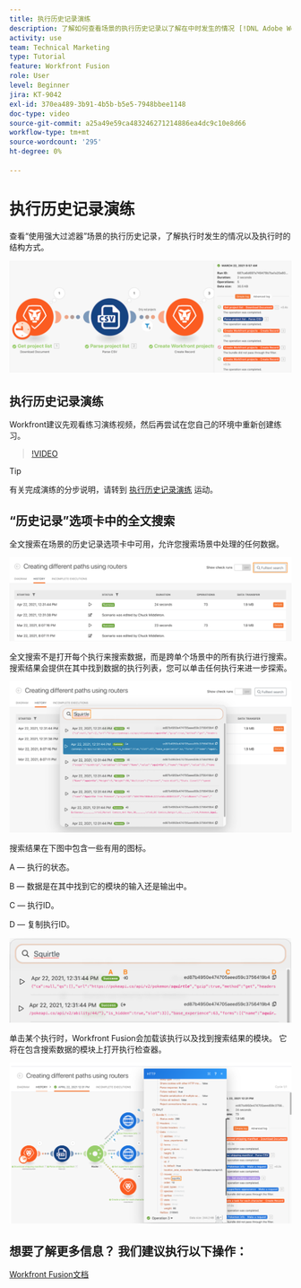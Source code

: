 ```yaml
---
title: 执行历史记录演练
description: 了解如何查看场景的执行历史记录以了解在中时发生的情况 [!DNL Adobe Workfront Fusion].
activity: use
team: Technical Marketing
type: Tutorial
feature: Workfront Fusion
role: User
level: Beginner
jira: KT-9042
exl-id: 370ea489-3b91-4b5b-b5e5-7948bbee1148
doc-type: video
source-git-commit: a25a49e59ca483246271214886ea4dc9c10e8d66
workflow-type: tm+mt
source-wordcount: '295'
ht-degree: 0%

---
```


# 执行历史记录演练

查看“使用强大过滤器”场景的执行历史记录，了解执行时发生的情况以及执行时的结构方式。

![Fusion场景中的执行历史记录图像](assets/execution-history-and-scheduling-1.png)

## 执行历史记录演练

Workfront建议先观看练习演练视频，然后再尝试在您自己的环境中重新创建练习。

>[!VIDEO](https://video.tv.adobe.com/v/335283/?quality=12&learn=on)

>[!TIP]
>
>有关完成演练的分步说明，请转到 [执行历史记录演练](https://experienceleague.adobe.com/docs/workfront-learn/tutorials-workfront/fusion/exercises/execution-history.html?lang=en) 运动。

## “历史记录”选项卡中的全文搜索

全文搜索在场景的历史记录选项卡中可用，允许您搜索场景中处理的任何数据。

![执行历史记录搜索图像](assets/execution-history-and-scheduling-2.png)

全文搜索不是打开每个执行来搜索数据，而是跨单个场景中的所有执行进行搜索。 搜索结果会提供在其中找到数据的执行列表，您可以单击任何执行来进一步探索。

![执行历史记录搜索的图像](assets/execution-history-and-scheduling-3.png)

搜索结果在下图中包含一些有用的图标。

A — 执行的状态。

B — 数据是在其中找到它的模块的输入还是输出中。

C — 执行ID。

D — 复制执行ID。

![执行历史记录搜索结果的图像](assets/execution-history-and-scheduling-4.png)

单击某个执行时，Workfront Fusion会加载该执行以及找到搜索结果的模块。 它将在包含搜索数据的模块上打开执行检查器。

![执行历史记录链接的图像](assets/execution-history-and-scheduling-5.png)


## 想要了解更多信息？ 我们建议执行以下操作：

[Workfront Fusion文档](https://experienceleague.adobe.com/docs/workfront/using/adobe-workfront-fusion/workfront-fusion-2.html?lang=en)
